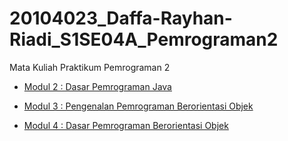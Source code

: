 # 20104023_Daffa-Rayhan-Riadi_S1SE04A_Pemrograman2
Mata Kuliah Praktikum Pemrograman 2

* [Modul 2 : Dasar Pemrograman Java](https://github.com/Daffarr/20104023_Daffa-Rayhan-Riadi_S1SE04A_Pemrograman2/tree/modul2)

* [Modul 3 : Pengenalan Pemrograman Berorientasi Objek](https://github.com/Daffarr/20104023_Daffa-Rayhan-Riadi_S1SE04A_Pemrograman2/tree/modul3)

* [Modul 4 : Dasar Pemrograman Berorientasi Objek](https://github.com/Daffarr/20104023_Daffa-Rayhan-Riadi_S1SE04A_Pemrograman2/tree/modul4)
